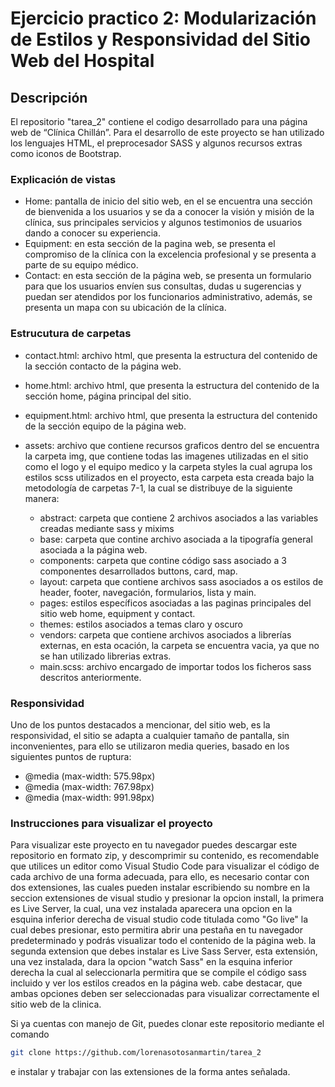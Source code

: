 # Ejercicio practico 2: Modularización de Estilos y Responsividad del Sitio Web del Hospital
## Descripción
El repositorio "tarea_2" contiene el codigo desarrollado para una página web de “Clínica Chillán”. Para el desarrollo de este proyecto se han utilizado los lenguajes HTML, el preprocesador SASS y algunos recursos extras como iconos de Bootstrap.
### Explicación de vistas
- Home: pantalla de inicio del sitio web, en el se encuentra una sección de bienvenida a los usuarios y se da a conocer la visión y misión de la clínica, sus principales servicios y algunos testimonios de usuarios dando a conocer su experiencia.
- Equipment: en esta sección de la pagina web, se presenta el compromiso de la clínica con la excelencia profesional y se presenta a parte de su equipo médico.
- Contact: en esta sección de la página web, se presenta un formulario para que los usuarios envíen sus consultas, dudas u sugerencias y puedan ser atendidos por los funcionarios administrativo, además, se presenta un mapa con su ubicación de la clínica.

### Estrucutura de carpetas
- contact.html: archivo html, que presenta la estructura del contenido de la sección contacto de la página web. 
- home.html: archivo html, que presenta la estructura del contenido de la sección home, página principal del sitio. 
- equipment.html: archivo html, que presenta la estructura del contenido de la sección equipo de la página web. 
- assets: archivo que contiene recursos graficos dentro del se encuentra la carpeta img, que contiene todas las imagenes utilizadas en el sitio como el logo y el equipo medico y la carpeta styles la cual agrupa los estilos scss utilizados en el proyecto, esta carpeta esta creada bajo la metodología de carpetas 7-1, la cual se distribuye de la siguiente manera:
  
  - abstract: carpeta que contiene 2 archivos asociados a las variables creadas mediante sass y mixims
  - base: carpeta que contine archivo asociada a la tipografía general asociada a la página web.
  - components: carpeta que contine código sass asociado a 3 componentes desarrollados buttons, card, map.
  - layout: carpeta que contiene archivos sass asociados a os estilos de header, footer, navegación, formularios, lista y main.
  - pages: estilos específicos asociadas a las paginas principales del sitio web home, equipment y contact.
  - themes: estilos asociados a temas claro y oscuro
  - vendors: carpeta que contiene archivos asociados a librerías externas, en esta ocación, la carpeta se encuentra vacia, ya que no se han utilizado librerias extras.
  - main.scss: archivo encargado de importar todos los ficheros sass descritos anteriormente.

### Responsividad
Uno de los puntos destacados a mencionar, del sitio web, es la responsividad, el sitio se adapta a cualquier tamaño de pantalla, sin inconvenientes, para ello se utilizaron media queries, basado en los siguientes puntos de ruptura: 
- @media (max-width: 575.98px) 
- @media (max-width: 767.98px) 
- @media (max-width: 991.98px) 

### Instrucciones para visualizar el proyecto
Para visualizar este proyecto en tu navegador puedes descargar este repositorio en formato zip, y descomprimir su contenido, es recomendable que utilices un editor como Visual Studio Code para visualizar el código de cada archivo de una forma adecuada, para ello, es necesario contar con dos extensiones, las cuales pueden instalar escribiendo su nombre en la seccion extensiones de visual studio y presionar la opcion install, la primera es Live Server, la cual, una vez instalada aparecera una opcion en la esquina inferior derecha  de visual studio code titulada como "Go live" la cual debes presionar, esto permitira abrir una pestaña en tu navegador predeterminado y podrás visualizar todo el contenido de la página web. la segunda extension que debes instalar es Live Sass Server, esta extensión, una vez instalada, dara la opcion "watch Sass" en la esquina inferior derecha la cual al seleccionarla permitira que se compile el código sass incluido y ver los estilos creados en la página web. cabe destacar, que ambas opciones deben ser seleccionadas para visualizar correctamente el sitio web de la clinica.

Si ya cuentas con manejo de Git, puedes clonar este repositorio mediante el comando 
```bash
git clone https://github.com/lorenasotosanmartin/tarea_2
```
e instalar y trabajar con las extensiones de la forma antes señalada.
